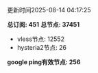 更新时间2025-08-14 04:17:25

**总订阅: 451**
**总节点: 37451**
- vless节点: 12552
- hysteria2节点: 26

**google ping有效节点: 256**
